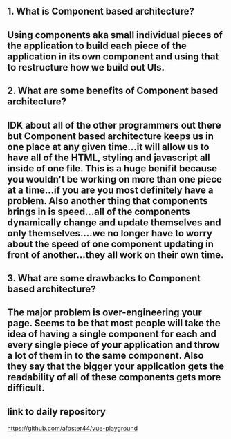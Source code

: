 ## 1. What is Component based architecture?
Using components aka small individual pieces of the application to build each piece of the application in its own component and using that to restructure how we build out UIs.
---
## 2. What are some benefits of Component based architecture?
IDK about all of the other programmers out there but Component based architecture keeps us in one place at any given time...it will allow us to have all of the HTML, styling and javascript all inside of one file. This is a huge benifit because you wouldn't be working on more than one piece at a time...if you are you most definitely have a problem. Also another thing that components brings in is speed...all of the components dynamically change and update themselves and only themselves....we no longer have to worry about the speed of one component updating in front of another...they all work on their own time.
---
## 3. What are some drawbacks to Component based architecture?
The major problem is over-engineering your page. Seems to be that most people will take the idea of having a single component for each and every single piece of your application  and throw a lot of them in to the same component. Also they say that the bigger your application gets the readability of all of these components gets more difficult.
---
## link to daily repository
https://github.com/afoster44/vue-playground